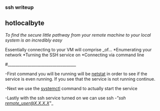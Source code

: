 ### ssh writeup

## hotlocalbyte

_To find the secure little pathway from your remote machine to your local system is an incredibly easy_


Essentially connecting to your VM will comprise _of...
*Enumerating your network
*Turning the SSH service on
*Connecting via command line

#___________________________________

-First command you will be running will be [netstat](https://learn.microsoft.com/en-us/windows-server/administration/windows-commands/netstat)
in order to see if the service is even running. If you see that the service is not running continue.

-Next we use the [systemctl](https://www.freedesktop.org/software/systemd/man/systemctl.html) command to actually start the service

-Lastly with the ssh service turned on we can use ssh -*"ssh remote_user@X.X.X.X"*_





